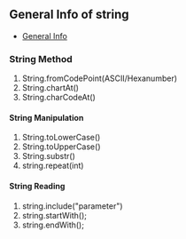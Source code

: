 ## General Info of string
* [General Info](#general-info)

### String Method
1. String.fromCodePoint(ASCII/Hexanumber)
2. String.chartAt()
3. String.charCodeAt()

#### String Manipulation
1. String.toLowerCase()
2. String.toUpperCase()
3. String.substr()
4. string.repeat(int)

#### String Reading
1. string.include("parameter")
2. string.startWith();
3. string.endWith();
